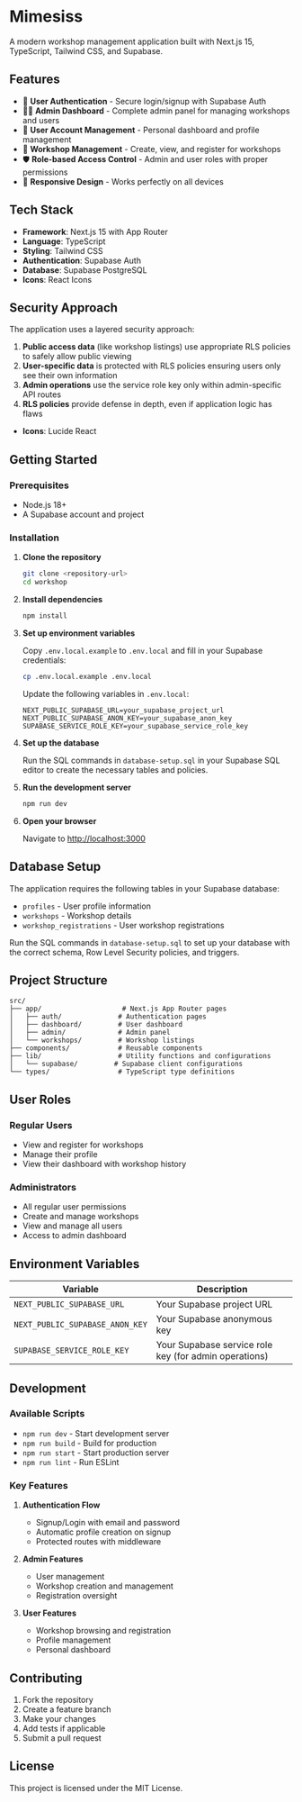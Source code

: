 # Mimesiss

A modern workshop management application built with Next.js 15, TypeScript, Tailwind CSS, and Supabase.

## Features

- 🔐 **User Authentication** - Secure login/signup with Supabase Auth
- 👨‍💼 **Admin Dashboard** - Complete admin panel for managing workshops and users
- 👤 **User Account Management** - Personal dashboard and profile management
- 📅 **Workshop Management** - Create, view, and register for workshops
- 🛡️ **Role-based Access Control** - Admin and user roles with proper permissions
- 📱 **Responsive Design** - Works perfectly on all devices

## Tech Stack

- **Framework**: Next.js 15 with App Router
- **Language**: TypeScript
- **Styling**: Tailwind CSS
- **Authentication**: Supabase Auth
- **Database**: Supabase PostgreSQL
- **Icons**: React Icons

## Security Approach

The application uses a layered security approach:

1. **Public access data** (like workshop listings) use appropriate RLS policies to safely allow public viewing
2. **User-specific data** is protected with RLS policies ensuring users only see their own information
3. **Admin operations** use the service role key only within admin-specific API routes
4. **RLS policies** provide defense in depth, even if application logic has flaws
- **Icons**: Lucide React

## Getting Started

### Prerequisites

- Node.js 18+ 
- A Supabase account and project

### Installation

1. **Clone the repository**
   ```bash
   git clone <repository-url>
   cd workshop
   ```

2. **Install dependencies**
   ```bash
   npm install
   ```

3. **Set up environment variables**
   
   Copy `.env.local.example` to `.env.local` and fill in your Supabase credentials:
   ```bash
   cp .env.local.example .env.local
   ```
   
   Update the following variables in `.env.local`:
   ```
   NEXT_PUBLIC_SUPABASE_URL=your_supabase_project_url
   NEXT_PUBLIC_SUPABASE_ANON_KEY=your_supabase_anon_key
   SUPABASE_SERVICE_ROLE_KEY=your_supabase_service_role_key
   ```

4. **Set up the database**
   
   Run the SQL commands in `database-setup.sql` in your Supabase SQL editor to create the necessary tables and policies.

5. **Run the development server**
   ```bash
   npm run dev
   ```

6. **Open your browser**
   
   Navigate to [http://localhost:3000](http://localhost:3000)

## Database Setup

The application requires the following tables in your Supabase database:

- `profiles` - User profile information
- `workshops` - Workshop details
- `workshop_registrations` - User workshop registrations

Run the SQL commands in `database-setup.sql` to set up your database with the correct schema, Row Level Security policies, and triggers.

## Project Structure

```
src/
├── app/                    # Next.js App Router pages
│   ├── auth/              # Authentication pages
│   ├── dashboard/         # User dashboard
│   ├── admin/             # Admin panel
│   └── workshops/         # Workshop listings
├── components/            # Reusable components
├── lib/                   # Utility functions and configurations
│   └── supabase/         # Supabase client configurations
└── types/                 # TypeScript type definitions
```

## User Roles

### Regular Users
- View and register for workshops
- Manage their profile
- View their dashboard with workshop history

### Administrators
- All regular user permissions
- Create and manage workshops
- View and manage all users
- Access to admin dashboard

## Environment Variables

| Variable | Description |
|----------|-------------|
| `NEXT_PUBLIC_SUPABASE_URL` | Your Supabase project URL |
| `NEXT_PUBLIC_SUPABASE_ANON_KEY` | Your Supabase anonymous key |
| `SUPABASE_SERVICE_ROLE_KEY` | Your Supabase service role key (for admin operations) |

## Development

### Available Scripts

- `npm run dev` - Start development server
- `npm run build` - Build for production
- `npm run start` - Start production server
- `npm run lint` - Run ESLint

### Key Features

1. **Authentication Flow**
   - Signup/Login with email and password
   - Automatic profile creation on signup
   - Protected routes with middleware

2. **Admin Features**
   - User management
   - Workshop creation and management
   - Registration oversight

3. **User Features**
   - Workshop browsing and registration
   - Profile management
   - Personal dashboard

## Contributing

1. Fork the repository
2. Create a feature branch
3. Make your changes
4. Add tests if applicable
5. Submit a pull request

## License

This project is licensed under the MIT License.
